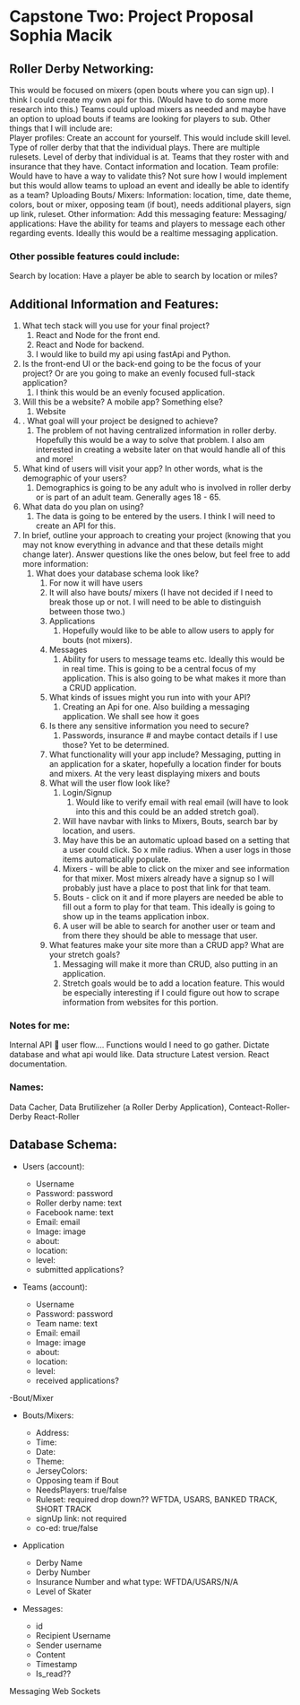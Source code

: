 # Capstone Two: Project Proposal Sophia Macik

## Roller Derby Networking:

This would be focused on mixers (open bouts where you can sign up). I think I could create my own api for this. (Would have to do some more research into this.) Teams could upload mixers as needed and maybe have an option to upload bouts if teams are looking for players to sub. 
Other things that I will include are:  
Player profiles: Create an account for yourself. This would include skill level. Type of roller derby that that the individual plays. There are multiple rulesets. Level of derby that individual is at. Teams that they roster with and insurance that they have. Contact information and location. 
Team profile: Would have to have a way to validate this? Not sure how I would implement but this would allow teams to upload an event and ideally be able to identify as a team? 
Uploading Bouts/ Mixers: Information: location, time, date theme, colors, bout or mixer, opposing team (if bout), needs additional players, sign up link, ruleset. Other information: 
Add this messaging feature: 
Messaging/ applications: Have the ability for teams and players to message each other regarding events. Ideally this  would be a realtime messaging application. 

### Other possible features could include:
Search by location:  Have a player be able to search by location or miles? 

## Additional Information and Features:
1.	What tech stack will you use for your final project? 
    1.	React and Node for the front end. 
    2. React and Node for backend. 
    2. I would like to build my api using fastApi and Python. 
2.	Is the front-end UI or the back-end going to be the focus of your project? Or are you going to make an evenly focused full-stack application?
    1.	I think this would be an evenly focused application. 
3.	Will this be a website? A mobile app? Something else?
    1.	Website 
4.	. What goal will your project be designed to achieve?
    1.	The problem of not having centralized information in roller derby. Hopefully this would be a way to solve that problem. I also am interested in creating a website later on that would handle all of this and more! 
5.	What kind of users will visit your app? In other words, what is the demographic of your users?
    1.  Demographics is going to be any adult who is involved in roller derby or is part of an adult team. Generally ages 18 - 65. 
6.	What data do you plan on using?
    1.  The data is going to be entered by the users. I think I will need to create an API for this. 
7.	In brief, outline your approach to creating your project (knowing that you may not know everything in advance and that these details might change later). Answer questions like the ones below, but feel free to add more information:
	1. What does your database schema look like?
        1. For now it will have users
        2.	It will also have bouts/ mixers  (I have not decided if I need to break those up or not. I will need to be able to distinguish between those two.)
        3.	Applications 
            1.	Hopefully would like to be able to allow users to apply for bouts (not mixers).
        4.	Messages 
            1.	Ability for users to message teams etc. Ideally this would be in real time. This is going to be a central focus of my application. This is also going to be what makes it more than a CRUD application. 
        5. What kinds of issues might you run into with your API? 
            1.	Creating an Api for one. Also building a messaging application. We shall see how it goes 
        6.	Is there any sensitive information you need to secure?
            1.	Passwords, insurance # and maybe contact details if I use those? Yet to be determined. 
        7.	What functionality will your app include? Messaging, putting in an application for a skater, hopefully a location finder for bouts and mixers. At the very least displaying mixers and bouts
        8.	What will the user flow look like?
            1. Login/Signup 
                1. Would like to verify email with real email (will have to look into this and this could be an added stretch goal). 
            2. Will have navbar with links to Mixers, Bouts, search bar by location, and users.
            3. May have this be an automatic upload based on a setting that a user could click. So x mile radius. When a user logs in those items automatically populate. 
            4. Mixers - will be able  to click on the mixer and see information for that mixer. Most mixers already have a signup so I will probably just have a place to post that link for that team. 
            5. Bouts - click  on it and if more players are needed be able to fill out a form to play for that team. This ideally is going to show up in the teams application inbox.
            6. A user will be able to search for another user or team and from there they should be able to message that user. 
        9.	What features make your site more than a CRUD app? What are your stretch goals?
            1.	Messaging will make it more than CRUD, also putting in an application. 
            2. Stretch goals would be to add a location feature. This would be especially interesting if I could figure out how to scrape information from websites for this portion.  



### Notes for me: 
Internal API  user flow…. Functions would I need to go gather. Dictate database and what api would like. Data structure
Latest version. React documentation. 

### Names: 
Data Cacher, Data Brutilizeher (a Roller Derby Application), Conteact-Roller-Derby 
React-Roller 

## Database Schema: 
-	Users (account):
    -	Username 
    -	Password: password
    -	Roller derby name: text
    -	Facebook name: text
    -	Email: email
    -	Image: image
    -	about:
    -	location:
    -	level: 
    -   submitted applications? 

-	Teams (account):
    -	Username 
    -	Password: password
    -	Team name: text
    -	Email: email
    -	Image: image
    -	about:
    -	location:
    -	level: 
    -   received applications? 

-Bout/Mixer 

-	Bouts/Mixers: 
    -	Address:
    -	Time:
    -	Date:
    -	Theme: 
    -	JerseyColors: 
    -	Opposing team if Bout
    -	NeedsPlayers: true/false
    -	Ruleset: required drop down?? WFTDA, USARS, BANKED TRACK, SHORT TRACK
    -	signUp link: not required
    -	co-ed: true/false


- 	Application
    -	Derby Name 
    -	Derby Number 
    -	Insurance Number and what type: WFTDA/USARS/N/A
    -	Level of Skater 

-	Messages: 
    -	id
    -	Recipient Username 
    -	Sender username 
    -	Content
    -	Timestamp
    -	Is_read?? 

Messaging Web Sockets 

